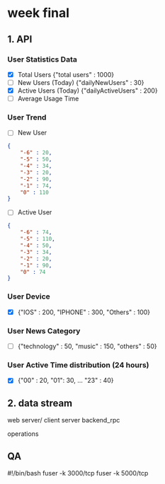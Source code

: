 # week final
## 1. API
### User Statistics Data
- [x] Total Users {"total users" : 1000}
- [ ] New Users (Today) {"dailyNewUsers" : 30}
- [x] Active Users (Today) {"dailyActiveUsers" : 200}
- [ ] Average Usage Time

### User Trend
- [ ] New User 
```json
{ 
    "-6" : 20,
    "-5" : 50,
    "-4" : 34,
    "-3" : 20, 
    "-2" : 90,
    "-1" : 74,
    "0" : 110
}
```
- [ ] Active User
```json
{ 
    "-6" : 74,
    "-5" : 110,
    "-4" : 50,
    "-3" : 34, 
    "-2" : 20,
    "-1" : 90,
    "0" : 74
}
```

### User Device
- [x] {"IOS" : 200, "IPHONE" : 300, "Others" : 100}

### User News Category
- [ ] {"technology" : 50, "music" : 150, "others" : 50}

### User Active Time distribution (24 hours)
- [x] {"00" : 20, "01": 30, ... "23" : 40}

## 2. data stream

web server/ client
            server
backend_rpc

operations




## QA
#!/bin/bash
fuser -k 3000/tcp
fuser -k 5000/tcp